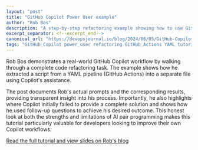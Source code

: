 ```yaml
---
layout: "post"
title: "GitHub Copilot Power User example"
author: "Rob Bos"
description: "A step-by-step refactoring example showing how to use GitHub Copilot effectively."
excerpt_separator: <!--excerpt_end-->
canonical_url: "https://devopsjournal.io/blog/2024/06/05/GitHub-Copilot-Power-User"
tags: "GitHub_Copilot power_user refactoring GitHub_Actions YAML tutorials programming"
---
```


Rob Bos demonstrates a real-world GitHub Copilot workflow by walking through a complete code refactoring task. The example shows how he extracted a script from a YAML pipeline (GitHub Actions) into a separate file using Copilot's assistance.<!--excerpt_end-->

The post documents Rob's actual prompts and the corresponding results, providing transparent insight into his process. Importantly, he also highlights where Copilot initially failed to provide a complete solution and shows how he used follow-up questions to achieve his desired outcome. This honest look at both the strengths and limitations of AI pair programming makes this tutorial particularly valuable for developers looking to improve their own Copilot workflows.

[Read the full tutorial and view slides on Rob's blog](https://devopsjournal.io/blog/2024/06/05/GitHub-Copilot-Power-User)
